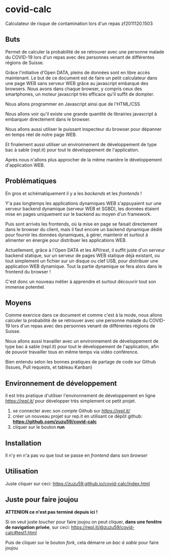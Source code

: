 # covid-calc
Calculateur de risque de contamination lors d'un repas
zf2011120.1503

## Buts
Permet de calculer la probabilité de se retrouver avec une personne malade du COVID-19 lors d'un repas avec des personnes venant de différentes régions de Suisse.

Grâce l'initiative d'Open DATA, pleins de données sont en libre accès maintenant. Le but de ce document est de faire un petit calculateur dans une page WEB sans serveur WEB grâce au javascript embarqué des browsers. Nous avons dans chaque browser, y compris ceux des smartphones, un moteur javascript très efficace qu'il suffit de dompter. 

Nous allons programmer en Javascript ainsi que de l'HTML/CSS

Nous allons voir qu'il existe une grande quantité de librairies javascript à embarquer directement dans le browser.

Nous allons aussi utiliser le puissant inspecteur du browser pour dépanner en temps réel de notre page WEB.

Et finalement aussi utiliser un environnement de développement de type bac à sable (repl.it) pour tout le développement de l'application.

Après nous n'allons plus approcher de la même manière le développement d'application WEB.


## Problématiques
En gros et schématiquement il y a les *backends* et les *frontends* !

Y'a pas longtemps les applications dynamiques WEB s'appuyaient sur une serveur backend dynamique (serveur WEB et SGBD), les données étaient mise en pages uniquement sur le backend au moyen d'un framework. 

Puis sont arrivés les frontends, où la mise en page se faisait directement dans le browser du client, mais il faut encore un backend dynamique dédié pour fournir les données dynamiques, à gérer, maintenir et surtout à alimenter en énergie pour distribuer les applications WEB.

Actuellement, grâce à l'Open DATA et les API/rest, il suffit juste d'un serveur backend statique, sur un serveur de pages WEB statique déjà existant, ou tout simplement un fichier sur un disque ou clef USB, pour distribuer une application WEB dynamique. Tout la partie dynamique se fera alors dans le frontend du browser !

C'est donc un nouveau métier à apprendre et surtout découvrir tout son immense potentiel.


## Moyens
Comme exercice dans ce document et comme c'est à la mode, nous allons calculer la probabilité de se retrouver avec une personne malade du COVID-19 lors d'un repas avec des personnes venant de différentes régions de Suisse.

Nous allons aussi travailler avec un environnement de développement de type bac à sable (repl.it) pour tout le développement de l'application, afin de pouvoir travailler tous en même temps via vidéo conférence.

Bien entendu selon les bonnes pratiques de partage de code sur Github (Issues, Pull requests, et tableau Kanban)


## Environnement de développement
Il est très pratique d'utiliser l'environnement de développement en ligne *https://repl.it/* pour développer très simplement ce petit projet.

1. se connecter avec son *compte* Github sur *https://repl.it/*
1. créer un nouveau projet sur rep.it en utilisant ce dépôt github: **https://github.com/zuzu59/covid-calc**
1. cliquer sur le bouton **run**


## Installation
Il n'y en n'a pas vu que tout se passe en *frontend* dans son *browser*


## Utilisation
Juste cliquer sur ceci:
https://zuzu59.github.io/covid-calc/index.html


## Juste pour faire joujou

**ATTENION ce n'est pas terminé depuis ici !**

Si on veut juste *toucher* pour faire joujou on peut cliquer, **dans une fenêtre de navigation privée**, sur ceci:
https://repl.it/@zuzu59/covid-calc#test1.html

Puis de cliquer sur le bouton *fork*, cela démarre un *bac à sable* pour faire joujou
